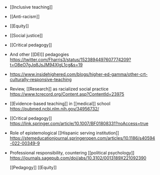 - [[Inclusive teaching]]
- [[Anti-racism]]
- [[Equity]]
- [[Social justice]]
- [[Critical pedagogy]]
- And other [[DEI]] pedagogies https://twitter.com/Fharris3/status/1523894497607774209?t=O8eO7gJq8JsJM94XIgL1cg&s=19
- https://www.insidehighered.com/blogs/higher-ed-gamma/other-crt-culturally-responsive-teaching
- Review, [[Research]] as racialized social practice https://www.tcrecord.org/Content.asp?ContentId=23975
- [[Evidence-based teaching]] in [[medical]] school https://pubmed.ncbi.nlm.nih.gov/34956732/
- [[Critical pedagogy]] https://link.springer.com/article/10.1007/BF01808331?noAccess=true
- Role of epistemological [[Hispanic serving institution]] https://stemeducationjournal.springeropen.com/articles/10.1186/s40594-022-00349-9
- Professional responsibility, countering [[political psychology]] https://journals.sagepub.com/doi/abs/10.3102/0013189X221092390
  
  [[Pedagogy]] [[Equity]]